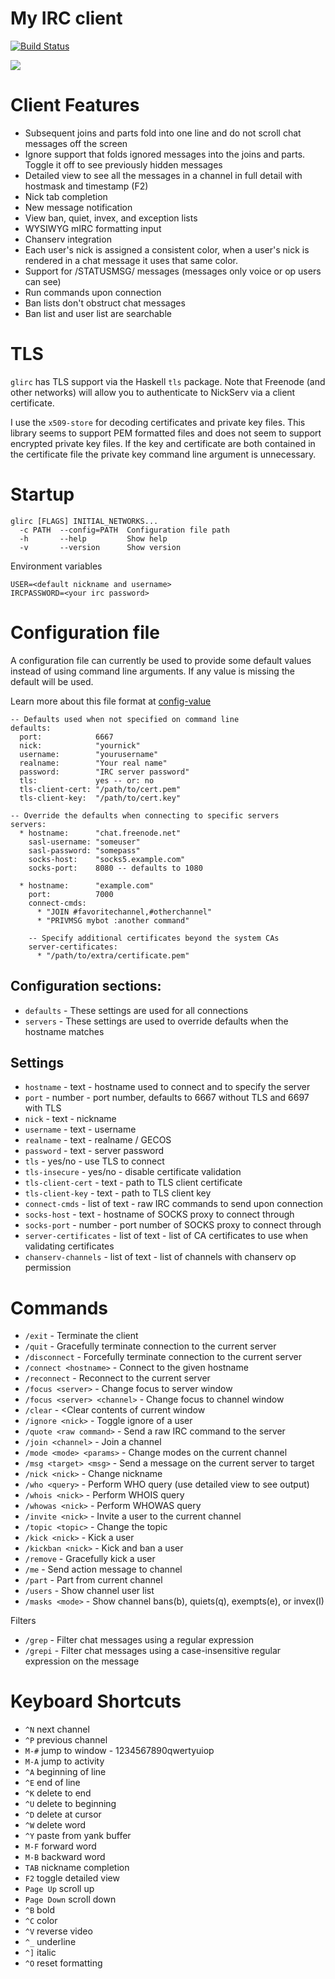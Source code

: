 My IRC client
=============

[![Build Status](https://secure.travis-ci.org/glguy/irc-core.svg)](http://travis-ci.org/glguy/irc-core)

![](https://raw.githubusercontent.com/wiki/glguy/irc-core/images/screenshot.png)

Client Features
===============

* Subsequent joins and parts fold into one line and do not scroll chat messages off the screen
* Ignore support that folds ignored messages into the joins and parts. Toggle it off to see previously hidden messages
* Detailed view to see all the messages in a channel in full detail with hostmask and timestamp (F2)
* Nick tab completion
* New message notification
* View ban, quiet, invex, and exception lists
* WYSIWYG mIRC formatting input
* Chanserv integration
* Each user's nick is assigned a consistent color, when a user's nick is rendered in a chat message it uses that same color.
* Support for /STATUSMSG/ messages (messages only voice or op users can see)
* Run commands upon connection
* Ban lists don't obstruct chat messages
* Ban list and user list are searchable

TLS
===

`glirc` has TLS support via the Haskell `tls` package. Note that Freenode (and other networks) will allow you to authenticate to NickServ via a client certificate.

I use the `x509-store` for decoding certificates and private key files. This library seems to support PEM formatted files and does not seem to support encrypted private key files. If the key and certificate are both contained in the certificate file the private key command line argument is unnecessary.

Startup
=======

```
glirc [FLAGS] INITIAL_NETWORKS...
  -c PATH  --config=PATH  Configuration file path
  -h       --help         Show help
  -v       --version      Show version
```

Environment variables
```
USER=<default nickname and username>
IRCPASSWORD=<your irc password>
```

Configuration file
=================

A configuration file can currently be used to provide some default values instead of
using command line arguments. If any value is missing the default will be used.

Learn more about this file format at [config-value](http://hackage.haskell.org/package/config-value)

```
-- Defaults used when not specified on command line
defaults:
  port:            6667
  nick:            "yournick"
  username:        "yourusername"
  realname:        "Your real name"
  password:        "IRC server password"
  tls:             yes -- or: no
  tls-client-cert: "/path/to/cert.pem"
  tls-client-key:  "/path/to/cert.key"

-- Override the defaults when connecting to specific servers
servers:
  * hostname:      "chat.freenode.net"
    sasl-username: "someuser"
    sasl-password: "somepass"
    socks-host:    "socks5.example.com"
    socks-port:    8080 -- defaults to 1080

  * hostname:      "example.com"
    port:          7000
    connect-cmds:
      * "JOIN #favoritechannel,#otherchannel"
      * "PRIVMSG mybot :another command"

    -- Specify additional certificates beyond the system CAs
    server-certificates:
      * "/path/to/extra/certificate.pem"

```

Configuration sections:
--------

* `defaults` - These settings are used for all connections
* `servers` - These settings are used to override defaults when the hostname matches

Settings
--------

* `hostname` - text - hostname used to connect and to specify the server
* `port` - number - port number, defaults to 6667 without TLS and 6697 with TLS
* `nick` - text - nickname
* `username` - text - username
* `realname` - text - realname / GECOS
* `password` - text - server password
* `tls` - yes/no - use TLS to connect
* `tls-insecure` - yes/no - disable certificate validation
* `tls-client-cert` - text - path to TLS client certificate
* `tls-client-key` - text - path to TLS client key
* `connect-cmds` - list of text - raw IRC commands to send upon connection
* `socks-host` - text - hostname of SOCKS proxy to connect through
* `socks-port` - number - port number of SOCKS proxy to connect through
* `server-certificates` - list of text - list of CA certificates to use when validating certificates
* `chanserv-channels` - list of text - list of channels with chanserv op permission


Commands
========

* `/exit` - Terminate the client
* `/quit` - Gracefully terminate connection to the current server
* `/disconnect` - Forcefully terminate connection to the current server
* `/connect <hostname>` - Connect to the given hostname
* `/reconnect` - Reconnect to the current server
* `/focus <server>` - Change focus to server window
* `/focus <server> <channel>` - Change focus to channel window
* `/clear` - <Clear contents of current window
* `/ignore <nick>` - Toggle ignore of a user
* `/quote <raw command>` - Send a raw IRC command to the server
* `/join <channel>` - Join a channel
* `/mode <mode> <params>` - Change modes on the current channel
* `/msg <target> <msg>` - Send a message on the current server to target
* `/nick <nick>` - Change nickname
* `/who <query>` - Perform WHO query (use detailed view to see output)
* `/whois <nick>` - Perform WHOIS query
* `/whowas <nick>` - Perform WHOWAS query
* `/invite <nick>` - Invite a user to the current channel
* `/topic <topic>` - Change the topic
* `/kick <nick>` - Kick a user
* `/kickban <nick>` - Kick and ban a user
* `/remove` - Gracefully kick a user
* `/me` - Send action message to channel
* `/part` - Part from current channel
* `/users` - Show channel user list
* `/masks <mode>` - Show channel bans(b), quiets(q), exempts(e), or invex(I)

Filters

* `/grep` - Filter chat messages using a regular expression
* `/grepi` - Filter chat messages using a case-insensitive regular expression on the message

Keyboard Shortcuts
==================

* `^N` next channel
* `^P` previous channel
* `M-#` jump to window - 1234567890qwertyuiop
* `M-A` jump to activity
* `^A` beginning of line
* `^E` end of line
* `^K` delete to end
* `^U` delete to beginning
* `^D` delete at cursor
* `^W` delete word
* `^Y` paste from yank buffer
* `M-F` forward word
* `M-B` backward word
* `TAB` nickname completion
* `F2` toggle detailed view
* `Page Up` scroll up
* `Page Down` scroll down
* `^B` bold
* `^C` color
* `^V` reverse video
* `^_` underline
* `^]` italic
* `^O` reset formatting
